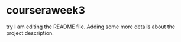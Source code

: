 # courseraweek3
try
I am editing the README file. Adding some more details about the project description.
